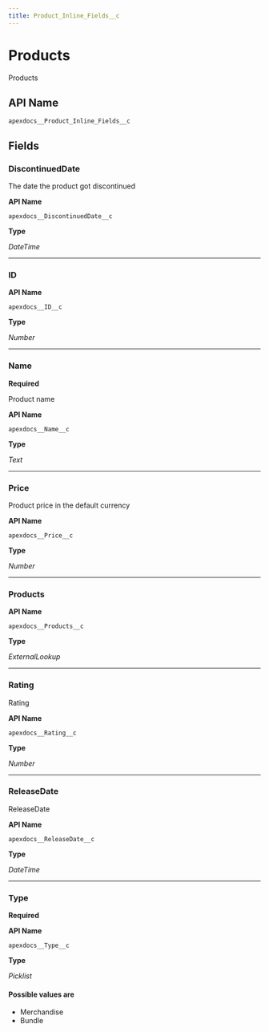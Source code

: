 ```yaml
---
title: Product_Inline_Fields__c
---
```


# Products

Products

## API Name
`apexdocs__Product_Inline_Fields__c`

## Fields
### DiscontinuedDate

The date the product got discontinued

**API Name**

`apexdocs__DiscontinuedDate__c`

**Type**

*DateTime*

---
### ID

**API Name**

`apexdocs__ID__c`

**Type**

*Number*

---
### Name
**Required**

Product name

**API Name**

`apexdocs__Name__c`

**Type**

*Text*

---
### Price

Product price in the default currency

**API Name**

`apexdocs__Price__c`

**Type**

*Number*

---
### Products

**API Name**

`apexdocs__Products__c`

**Type**

*ExternalLookup*

---
### Rating

Rating

**API Name**

`apexdocs__Rating__c`

**Type**

*Number*

---
### ReleaseDate

ReleaseDate

**API Name**

`apexdocs__ReleaseDate__c`

**Type**

*DateTime*

---
### Type
**Required**

**API Name**

`apexdocs__Type__c`

**Type**

*Picklist*

#### Possible values are
* Merchandise
* Bundle